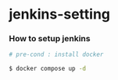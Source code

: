 # jenkins-setting

### How to setup jenkins

```bash
# pre-cond : install docker

$ docker compose up -d
```



